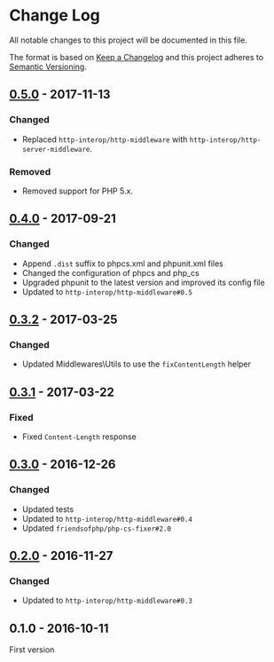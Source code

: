 # Change Log

All notable changes to this project will be documented in this file.

The format is based on [Keep a Changelog](http://keepachangelog.com/) 
and this project adheres to [Semantic Versioning](http://semver.org/).

## [0.5.0] - 2017-11-13

### Changed

- Replaced `http-interop/http-middleware` with  `http-interop/http-server-middleware`.

### Removed

- Removed support for PHP 5.x.

## [0.4.0] - 2017-09-21

### Changed

- Append `.dist` suffix to phpcs.xml and phpunit.xml files
- Changed the configuration of phpcs and php_cs
- Upgraded phpunit to the latest version and improved its config file
- Updated to `http-interop/http-middleware#0.5`

## [0.3.2] - 2017-03-25

### Changed

- Updated Middlewares\Utils to use the `fixContentLength` helper

## [0.3.1] - 2017-03-22

### Fixed

- Fixed `Content-Length` response

## [0.3.0] - 2016-12-26

### Changed

- Updated tests
- Updated to `http-interop/http-middleware#0.4`
- Updated `friendsofphp/php-cs-fixer#2.0`

## [0.2.0] - 2016-11-27

### Changed

- Updated to `http-interop/http-middleware#0.3`

## 0.1.0 - 2016-10-11

First version

[0.5.0]: https://github.com/middlewares/encoder/compare/v0.4.0...v0.5.0
[0.4.0]: https://github.com/middlewares/encoder/compare/v0.3.2...v0.4.0
[0.3.2]: https://github.com/middlewares/encoder/compare/v0.3.1...v0.3.2
[0.3.1]: https://github.com/middlewares/encoder/compare/v0.3.0...v0.3.1
[0.3.0]: https://github.com/middlewares/encoder/compare/v0.2.0...v0.3.0
[0.2.0]: https://github.com/middlewares/encoder/compare/v0.1.0...v0.2.0
